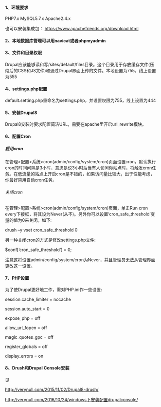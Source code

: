#### 1、环境要求
PHP7.x 
MySQL5.7.x 
Apache2.4.x

也可以安装集成包：
https://www.apachefriends.org/download.html

#### 2、本地数据库管理可以用navicat或者phpmyadmin

#### 3、文件和目录权限

Drupal应该能够读和写/sites/default/files目录。这个目录用于存放缓存文件(压缩后的CSS和JS文件)和通过Drupal界面上传的文件。本地设置为755，线上设置为555

#### 4、settings.php配置
default.setting.php重命名为settings.php，并设置权限为755，线上设置为444

#### 5、安装Drupal8
Drupal8安装时要求配置简洁URL，需要在apache里开启url_rewrite模块。

#### 6、配置Cron

##### 启用cron
在管理>配置>系统>cron(admin/config/system/cron)页面设置cron。默认执行cron的时间间隔是3小时，意思是说3小时后当有人访问你站点时，将触发cron任务。在低流量的站点上开启cron是不错的，如果访问量比较大，出于性能考虑，你最好禁用自动cron任务。

###### 关闭cron
在管理>配置>系统>cron(admin/config/system/cron)页面，单击Run cron every下接框，将其设为Never(从不)。另外你可以设置’cron_safe_threshold’变量的值为0来关闭。如下:

drush –y vset cron_safe_threshold 0

另一种关闭cron的方式是修改settings.php文件:

$conf[‘cron_safe_threshold’] = 0;

注意这将设置admin/config/system/cron为Never，并且管理员无法从管理界面更改这一设置。

#### 7、PHP设置

为了使Drupal更好地工作，需对PHP.ini作一些设置:

session.cache_limiter = nocache

session.auto_start = 0

expose_php = off

allow_url_fopen = off

magic_quotes_gpc = off

register_globals = off

display_errors = on

#### 8、Drush和Drupal Console安装
见 

http://verynull.com/2015/11/02/Drupal8-drush/

http://verynull.com/2016/10/24/windows下安装配置drupalconsole/

